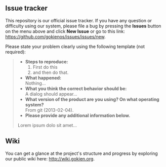 ## Issue tracker

This repository is our official issue tracker.
If you have any question or difficulty using our system, please file
a bug by pressing the **Issues** button on the menu above and click **New Issue** or go to this link: <https://github.com/gokienos/issues/issues/new>.

Please state your problem clearly using the following template (not required):

> - **Steps to reproduce:**
>      1. First do this
>      2. and then do that.
> - **What happened:**<br/>
>   Nothing...
> - **What you think the correct behavior should be:**<br/>
>     A dialog should appear...
> - **What version of the product are you using? On what operating system?**<br/>
>     From git (2013-02-04).
> - **Please provide any additional information below.**
>
> Lorem ipsum dolo sit amet...

## Wiki

You can get a glance at the project's structure and progress by exploring our
public wiki here: <http://wiki.gokien.org>.

